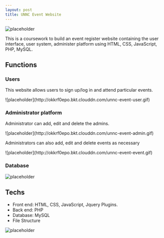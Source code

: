 ```yaml
---
layout: post
title: UNNC Event Website
---
```

![placeholder](http://okkrf0epo.bkt.clouddn.com/unnc-event-user.gif)


<p>This is a coursework to build an event register website containing the user interface, user system, administer platform using HTML, CSS, JavaScript, PHP, MySQL.</p>

## Functions
### Users
<p>This website allows users to sign up/log in and attend particular events.</p>
![placeholder](http://okkrf0epo.bkt.clouddn.com/unnc-event-user.gif)


### Administrator platform
<p>Administrator can add, edit and delete the admins.</p>
![placeholder](http://okkrf0epo.bkt.clouddn.com/unnc-event-admin.gif)

<p>Administrators can also add, edit and delete events as necessary</p>
![placeholder](http://okkrf0epo.bkt.clouddn.com/unnc-event-event.gif)


### Database
![placeholder](http://okkrf0epo.bkt.clouddn.com/unnc-event-database.gif)


## Techs
- Front end: HTML, CSS, JavaScript, Jquery Plugins.
- Back end: PHP
- Database: MySQL
- File Structure 

![placeholder](http://okkrf0epo.bkt.clouddn.com/UNNC-EVENT-Struct.png)


